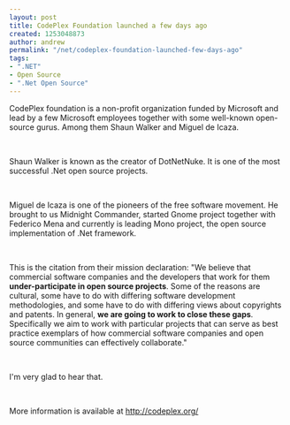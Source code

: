 ```yaml
---
layout: post
title: CodePlex Foundation launched a few days ago
created: 1253048873
author: andrew
permalink: "/net/codeplex-foundation-launched-few-days-ago"
tags:
- ".NET"
- Open Source
- ".Net Open Source"
---
```

<p>CodePlex foundation is a non-profit organization funded by Microsoft and lead by a few Microsoft employees together with some well-known open-source gurus. Among them Shaun Walker and Miguel de Icaza.</p>
<p>&nbsp;</p>
<p>Shaun Walker is known as the creator of DotNetNuke. It is one of the most successful .Net open source projects.</p>
<p>&nbsp;</p>
<p>Miguel de Icaza is one of the pioneers of the free software movement. He brought to us Midnight Commander, started Gnome project together with Federico Mena and currently is leading Mono project, the open source implementation of .Net framework.</p>
<p>&nbsp;</p>
<p>This is the citation from their mission declaration: &quot;We believe that commercial software companies and the developers that work for them <strong>under-participate in open source projects</strong>. Some of the reasons are cultural, some have to do with differing software development methodologies, and some have to do with differing views about copyrights and patents. In general, <strong>we are going to work to close these gaps</strong>. Specifically we aim to work with particular projects that can serve as best practice exemplars of how commercial software companies and open source communities can effectively collaborate.&quot;</p>
<p>&nbsp;</p>
<p>I'm very glad to hear that.</p>
<p>&nbsp;</p>
<p>More information is available at <a href="http://codeplex.org/">http://codeplex.org/</a></p>

